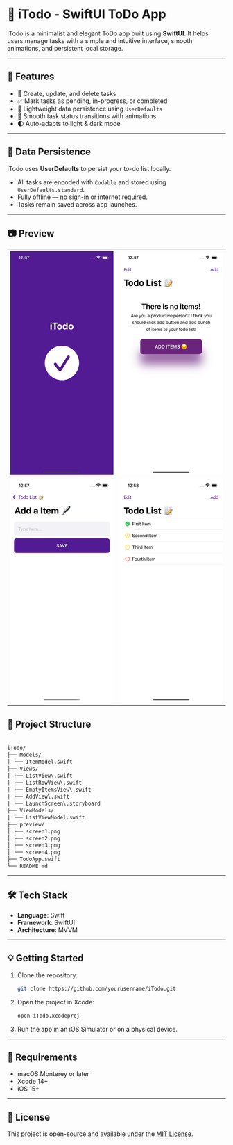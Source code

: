 # 📱 iTodo - SwiftUI ToDo App

iTodo is a minimalist and elegant ToDo app built using **SwiftUI**. It helps users manage tasks with a simple and intuitive interface, smooth animations, and persistent local storage.

---

## 🚀 Features

- 📝 Create, update, and delete tasks
- ✅ Mark tasks as pending, in-progress, or completed
- 💾 Lightweight data persistence using `UserDefaults`
- 🔁 Smooth task status transitions with animations
- 🌓 Auto-adapts to light & dark mode

---

## 💾 Data Persistence

iTodo uses **UserDefaults** to persist your to-do list locally.

- All tasks are encoded with `Codable` and stored using `UserDefaults.standard`.
- Fully offline — no sign-in or internet required.
- Tasks remain saved across app launches.

---

## 📷 Preview

<table>
  <tr>
    <td><img src="preview/screen1.png" width="100%" alt="iTodo screen 1"/></td>
    <td><img src="preview/screen2.png" width="100%" alt="iTodo screen 2"/></td>
  </tr>
  <tr>
    <td><img src="preview/screen3.png" width="100%" alt="iTodo screen 3"/></td>
    <td><img src="preview/screen4.png" width="100%" alt="iTodo screen 4"/></td>
  </tr>
</table>

## 📂 Project Structure

```

iTodo/
├── Models/
│ └── ItemModel.swift
├── Views/
│ ├── ListView\.swift
│ ├── ListRowView\.swift
│ ├── EmptyItemsView\.swift
│ └── AddView\.swift
│ └── LaunchScreen\.storyboard
├── ViewModels/
│ └── ListViewModel.swift
├── preview/
│ ├── screen1.png
│ ├── screen2.png
│ ├── screen3.png
│ └── screen4.png
├── TodoApp.swift
└── README.md

```

---

## 🛠️ Tech Stack

- **Language**: Swift
- **Framework**: SwiftUI
- **Architecture**: MVVM

---

## 💡 Getting Started

1. Clone the repository:

   ```bash
   git clone https://github.com/yourusername/iTodo.git

   ```

2. Open the project in Xcode:

   ```bash
   open iTodo.xcodeproj
   ```

3. Run the app in an iOS Simulator or on a physical device.

---

## 🧪 Requirements

- macOS Monterey or later
- Xcode 14+
- iOS 15+

---

## 📄 License

This project is open-source and available under the [MIT License](LICENSE).
